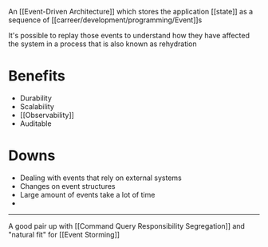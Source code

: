 An [[Event-Driven Architecture]] which stores the application [[state]] as a sequence of [[carreer/development/programming/Event]]s

It's possible to replay those events to understand how they have affected the system in a process that is also known as rehydration

# Benefits

- Durability
- Scalability
- [[Observability]]
- Auditable

# Downs

- Dealing with events that rely on external systems
- Changes on event structures
- Large amount of events take a lot of time
- 

---

A good pair up with [[Command Query Responsibility Segregation]] and "natural fit" for [[Event Storming]]